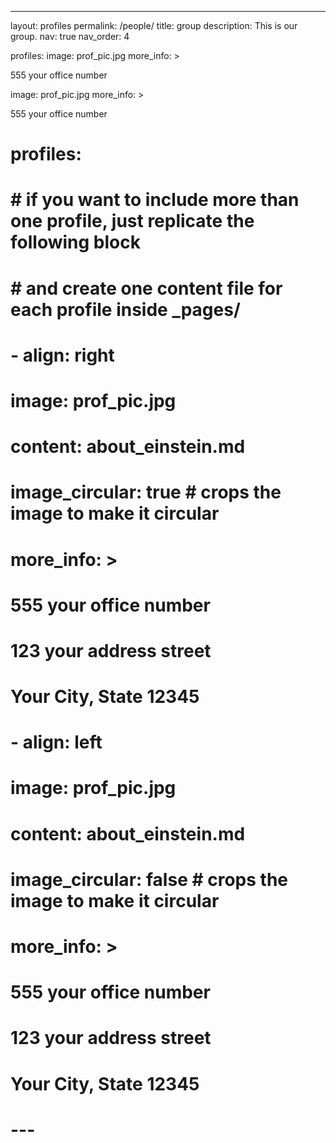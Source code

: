 ---
layout: profiles
permalink: /people/
title: group
description: This is our group.
nav: true
nav_order: 4


profiles:
  image: prof_pic.jpg
  more_info: >
    <p>555 your office number</p>
  
  image: prof_pic.jpg
  more_info: >
    <p>555 your office number</p>

# profiles:
#   # if you want to include more than one profile, just replicate the following block
#   # and create one content file for each profile inside _pages/
#   - align: right
#     image: prof_pic.jpg
#     content: about_einstein.md
#     image_circular: true # crops the image to make it circular
#     more_info: >
#       <p>555 your office number</p>
#       <p>123 your address street</p>
#       <p>Your City, State 12345</p>
#   - align: left
#     image: prof_pic.jpg
#     content: about_einstein.md
#     image_circular: false # crops the image to make it circular
#     more_info: >
#       <p>555 your office number</p>
#       <p>123 your address street</p>
#       <p>Your City, State 12345</p>
# ---
